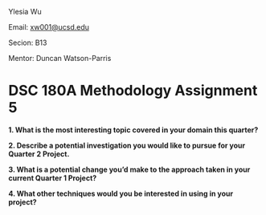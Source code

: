 Ylesia Wu

Email: xw001@ucsd.edu

Secion: B13  

Mentor: Duncan Watson-Parris

# DSC 180A Methodology Assignment 5

**1. What is the most interesting topic covered in your domain this quarter?**



**2. Describe a potential investigation you would like to pursue for your Quarter 2 Project.**



**3. What is a potential change you’d make to the approach taken in your current Quarter 1 Project?**



**4. What other techniques would you be interested in using in your project?**


